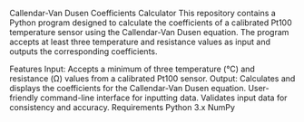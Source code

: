 Callendar-Van Dusen Coefficients Calculator
This repository contains a Python program designed to calculate the coefficients of a calibrated Pt100 temperature sensor using the Callendar-Van Dusen equation. The program accepts at least three temperature and resistance values as input and outputs the corresponding coefficients.

Features
Input: Accepts a minimum of three temperature (°C) and resistance (Ω) values from a calibrated Pt100 sensor.
Output: Calculates and displays the coefficients for the Callendar-Van Dusen equation.
User-friendly command-line interface for inputting data.
Validates input data for consistency and accuracy.
Requirements
Python 3.x
NumPy
